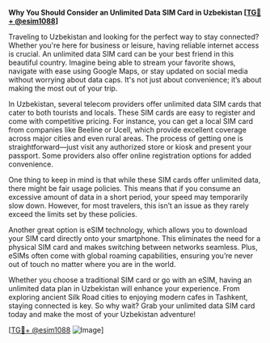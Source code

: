 **Why You Should Consider an Unlimited Data SIM Card in Uzbekistan [[TG💪+ @esim1088](https://t.me/s/esim1088)]**

Traveling to Uzbekistan and looking for the perfect way to stay connected? Whether you're here for business or leisure, having reliable internet access is crucial. An unlimited data SIM card can be your best friend in this beautiful country. Imagine being able to stream your favorite shows, navigate with ease using Google Maps, or stay updated on social media without worrying about data caps. It's not just about convenience; it’s about making the most out of your trip.

In Uzbekistan, several telecom providers offer unlimited data SIM cards that cater to both tourists and locals. These SIM cards are easy to register and come with competitive pricing. For instance, you can get a local SIM card from companies like Beeline or Ucell, which provide excellent coverage across major cities and even rural areas. The process of getting one is straightforward—just visit any authorized store or kiosk and present your passport. Some providers also offer online registration options for added convenience.

One thing to keep in mind is that while these SIM cards offer unlimited data, there might be fair usage policies. This means that if you consume an excessive amount of data in a short period, your speed may temporarily slow down. However, for most travelers, this isn’t an issue as they rarely exceed the limits set by these policies.

Another great option is eSIM technology, which allows you to download your SIM card directly onto your smartphone. This eliminates the need for a physical SIM card and makes switching between networks seamless. Plus, eSIMs often come with global roaming capabilities, ensuring you’re never out of touch no matter where you are in the world.

Whether you choose a traditional SIM card or go with an eSIM, having an unlimited data plan in Uzbekistan will enhance your experience. From exploring ancient Silk Road cities to enjoying modern cafes in Tashkent, staying connected is key. So why wait? Grab your unlimited data SIM card today and make the most of your Uzbekistan adventure!

[[TG💪+ @esim1088](https://t.me/s/esim1088) ![Image](https://i.postimg.cc/Y0z9fWf4/image.png)]